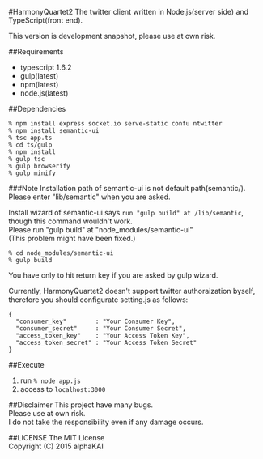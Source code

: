 #HarmonyQuartet2
The twitter client written in Node.js(server side) and TypeScript(front end).  
  
This version is development snapshot, please use at own risk.  
  
  
##Requirements
* typescript 1.6.2  
* gulp(latest)  
* npm(latest)  
* node.js(latest)  
  
  
##Dependencies

```zsh:
% npm install express socket.io serve-static confu ntwitter
% npm install semantic-ui
% tsc app.ts
% cd ts/gulp
% npm install
% gulp tsc
% gulp browserify
% gulp minify
```
  
###Note
Installation path of semantic-ui is not default path(semantic/).  
Please enter "lib/semantic" when you are asked.  
  
Install wizard of semantic-ui says `run "gulp build" at /lib/semantic`, though this command wouldn't work.  
Please run "gulp build" at "node_modules/semantic-ui"  
(This problem might have been fixed.)  

```:zsh
% cd node_modules/semantic-ui  
% gulp build  
```

You have only to hit return key if you are asked by gulp wizard.
  

Currently, HarmonyQuartet2 doesn't support twitter authoraization byself, therefore you should configurate setting.js as follows:  

```:json
{
  "consumer_key"        : "Your Consumer Key",
  "consumer_secret"     : "Your Consumer Secret",
  "access_token_key"    : "Your Access Token Key",
  "access_token_secret" : "Your Access Token Secret"
}
```

  
##Execute
1. run `% node app.js`  
2. access to `localhost:3000`  
  
  
##Disclaimer
This project have many bugs.  
Please use at own risk.  
I do not take the responsibility even if any damage occurs.  
  
  
##LICENSE
The MIT License  
Copyright (C) 2015 alphaKAI  
